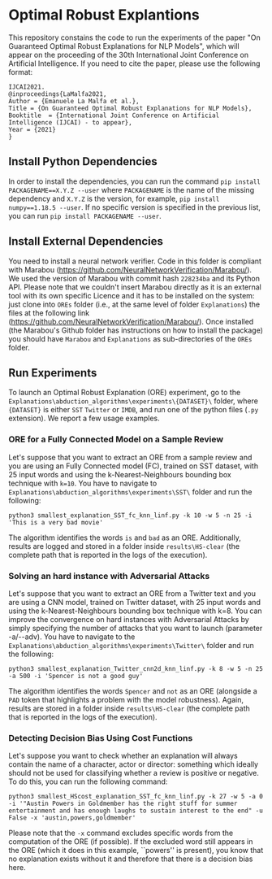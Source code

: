 # Optimal Robust Explantions
This repository constains the code to run the experiments of the paper "On Guaranteed Optimal Robust Explanations for NLP Models", which will appear on the proceeding of the 30th International Joint Conference on Artificial Intelligence. If you need to cite the paper, please use the following format:
```
IJCAI2021.
@inproceedings{LaMalfa2021,
Author = {Emanuele La Malfa et al.},
Title = {On Guaranteed Optimal Robust Explanations for NLP Models},
Booktitle  = {International Joint Conference on Artificial Intelligence (IJCAI) - to appear},
Year = {2021}
}
```

## Install Python Dependencies
In order to install the dependencies, you can run the command `pip install PACKAGENAME==X.Y.Z --user` where `PACKAGENAME` is the name of the missing dependency and `X.Y.Z` is the version, for example, `pip install numpy==1.18.5 --user`. If no specific version is specified in the previous list, you can run `pip install PACKAGENAME --user`.

## Install External Dependencies
You need to install a neural network verifier. Code in this folder is compliant with Marabou (https://github.com/NeuralNetworkVerification/Marabou/). We used the version of Marabou with commit hash `228234ba` and its Python API. Please note that we couldn't insert Marabou directly as it is an external tool with its own specific Licence and it has to be installed on the system: just clone into `OREs` folder (i.e., at the same level of folder `Explanations`) the files at the following link (https://github.com/NeuralNetworkVerification/Marabou/). Once installed (the Marabou's Github folder has instructions on how to install the package) you should have `Marabou` and `Explanations` as sub-directories of the `OREs` folder.

## Run Experiments
To launch an Optimal Robust Explanation (ORE) experiment, go to the `Explanations\abduction_algorithms\experiments\{DATASET}\` folder, where `{DATASET}` is either `SST` `Twitter` or `IMDB`, and run one of the python files (`.py` extension). We report a few usage examples.

### ORE for a Fully Connected Model on a Sample Review
Let's suppose that you want to extract an ORE from a sample review and you are using an Fully Connected model (FC), trained on SST dataset, with 25 input words and using the k-Nearest-Neighbours bounding box technique with `k=10`. 
You have to navigate to `Explanations\abduction_algorithms\experiments\SST\` folder and run the following:

```
python3 smallest_explanation_SST_fc_knn_linf.py -k 10 -w 5 -n 25 -i 'This is a very bad movie'
```

The algorithm identifies the words `is` and `bad` as an ORE. Additionally, results are logged and stored in a folder inside `results\HS-clear` (the complete path that is reported in the logs of the execution).

### Solving an hard instance with Adversarial Attacks
Let's suppose that you want to extract an ORE from a Twitter text and you are using a CNN model, trained on Twitter dataset, with 25 input words and using the k-Nearest-Neighbours bounding box technique with k=8. You can improve the convergence on hard instances with Adversarial Attacks by simply specifying the number of attacks that you want to launch (parameter -a/--adv). 
You have to navigate to the `Explanations\abduction_algorithms\experiments\Twitter\` folder and run the following:

```
python3 smallest_explanation_Twitter_cnn2d_knn_linf.py -k 8 -w 5 -n 25 -a 500 -i 'Spencer is not a good guy'
```

The algorithm identifies the words `Spencer` and `not` as an ORE (alongside a `PAD` token that highlights a problem with the model robustness). Again, results are stored in a folder inside `results\HS-clear` (the complete path that is reported in the logs of the execution).

### Detecting Decision Bias Using Cost Functions
Let's suppose you want to check whether an explanation will always contain the name of a character, actor or director: something which ideally should not be used for classifying whether a review is positive or negative. To do this, you can run the following command:

```
python3 smallest_HScost_explanation_SST_fc_knn_linf.py -k 27 -w 5 -a 0 -i '"Austin Powers in Goldmember has the right stuff for summer entertainment and has enough laughs to sustain interest to the end" -u False -x 'austin,powers,goldmember'
```

Please note that the `-x` command excludes specific words from the computation of the ORE (if possible). If the excluded word still appears in the ORE (which it does in this example, ``powers'' is present), you know that no explanation exists without it and therefore that there is a decision bias here.
